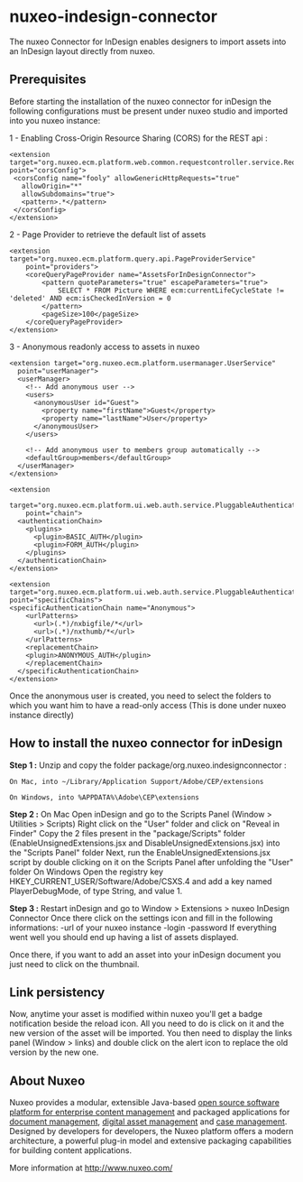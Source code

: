 # nuxeo-indesign-connector

The nuxeo Connector for InDesign enables designers to import assets into an InDesign layout directly from nuxeo.

## Prerequisites
Before starting the installation of the nuxeo connector for inDesign the following configurations must be present under nuxeo studio and imported into you nuxeo instance:

1 - Enabling Cross-Origin Resource Sharing (CORS) for the REST api :
```
<extension target="org.nuxeo.ecm.platform.web.common.requestcontroller.service.RequestControllerService" point="corsConfig">
 <corsConfig name="fooly" allowGenericHttpRequests="true"
   allowOrigin="*"
   allowSubdomains="true">
   <pattern>.*</pattern>
 </corsConfig>
</extension>
```
2 - Page Provider to retrieve the default list of assets
```
<extension target="org.nuxeo.ecm.platform.query.api.PageProviderService"
	point="providers">
	<coreQueryPageProvider name="AssetsForInDesignConnector">
		<pattern quoteParameters="true" escapeParameters="true">
			SELECT * FROM Picture WHERE ecm:currentLifeCycleState != 'deleted' AND ecm:isCheckedInVersion = 0
      	</pattern>
		<pageSize>100</pageSize>
	</coreQueryPageProvider>
</extension>
```
3 - Anonymous readonly access to assets in nuxeo
```
<extension target="org.nuxeo.ecm.platform.usermanager.UserService"
  point="userManager">
  <userManager>
    <!-- Add anonymous user -->
    <users>
      <anonymousUser id="Guest">
        <property name="firstName">Guest</property>
        <property name="lastName">User</property>
      </anonymousUser>
    </users>

    <!-- Add anonymous user to members group automatically -->
    <defaultGroup>members</defaultGroup>
  </userManager>
</extension>

<extension
    target="org.nuxeo.ecm.platform.ui.web.auth.service.PluggableAuthenticationService"
    point="chain">
  <authenticationChain>
    <plugins>
      <plugin>BASIC_AUTH</plugin>
      <plugin>FORM_AUTH</plugin>
    </plugins>
  </authenticationChain>
</extension>

<extension target="org.nuxeo.ecm.platform.ui.web.auth.service.PluggableAuthenticationService" point="specificChains">
<specificAuthenticationChain name="Anonymous">
    <urlPatterns>
      <url>(.*)/nxbigfile/*</url>
      <url>(.*)/nxthumb/*</url>
    </urlPatterns>
    <replacementChain>
    <plugin>ANONYMOUS_AUTH</plugin>
    </replacementChain>
  </specificAuthenticationChain>
</extension>
```
Once the anonymous user is created, you need to select the folders to which you want him to have a read-only access
(This is done under nuxeo instance directly)


## How to install the nuxeo connector for inDesign

**Step 1 :**
Unzip and copy the folder package/org.nuxeo.indesignconnector :
```
On Mac, into ~/Library/Application Support/Adobe/CEP/extensions
```
```
On Windows, into %APPDATA%\Adobe\CEP\extensions
```
**Step 2 :**
On Mac
Open inDesign and go to the Scripts Panel (Window > Utilities > Scripts)
Right click on the "User" folder and click on "Reveal in Finder"
Copy the 2 files present in the "package/Scripts" folder (EnableUnsignedExtensions.jsx and DisableUnsignedExtensions.jsx) into the "Scripts Panel" folder
Next, run the EnableUnsignedExtensions.jsx script by double clicking on it on the Scripts Panel after unfolding the "User" folder
On Windows
Open the registry key HKEY_CURRENT_USER/Software/Adobe/CSXS.4 and add a key named PlayerDebugMode, of type String, and value 1.

**Step 3 :**
Restart inDesign and go to Window > Extensions > nuxeo InDesign Connector
Once there click on the settings icon and fill in the following informations:
-url of your nuxeo instance
-login
-password
If everything went well you should end up having a list of assets displayed.

Once there, if you want to add an asset into your inDesign document you just need to click on the thumbnail.


## Link persistency
Now, anytime your asset is modified within nuxeo you'll get a badge notification beside the reload icon. All you need to do is click on it and the
new version of the asset will be imported.
You then need to display the links panel (Window > links) and double click on the alert icon to replace the old version by the new one.

## About Nuxeo

Nuxeo provides a modular, extensible Java-based [open source software platform for enterprise content management](http://www.nuxeo.com/en/products/ep) and packaged applications for [document management](http://www.nuxeo.com/en/products/document-management), [digital asset management](http://www.nuxeo.com/en/products/dam) and [case management](http://www.nuxeo.com/en/products/case-management). Designed by developers for developers, the Nuxeo platform offers a modern architecture, a powerful plug-in model and extensive packaging capabilities for building content applications.

More information at <http://www.nuxeo.com/>
